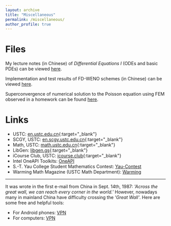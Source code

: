 ```yaml
---
layout: archive
title: "Miscellaneous"
permalink: /miscellaneous/
author_profile: true
---
```


Files
===

My lecture notes (in Chinese) of *Differential Equations I* (ODEs and basic PDEs) can be viewed [here](../files/note1.pdf).

Implementation and test results of FD-WENO schemes (in Chinese) can be viewed [here](../files/demo1.pdf).

Superconvergence of numerical solution to the Poisson equation using FEM observed in a homework can be found [here](../files/superconv.pdf).


Links
===

* USTC: [en.ustc.edu.cn](https://en.ustc.edu.cn){:target="_blank"}
* SCGY, USTC: [en.scgy.ustc.edu.cn](https://en.scgy.ustc.edu.cn){:target="_blank"}
* Math, USTC: [math.ustc.edu.cn](http://math.ustc.edu.cn/ENGLISH/list.htm){:target="_blank"}
* LibGen: [libgen.gs](https://libgen.gs){:target="_blank"}
* iCourse Club, USTC: [icourse.club](https://icourse.club){:target="_blank"}
* Intel OneAPI Toolkits: [OneAPI](https://www.intel.com/content/www/us/en/developer/tools/oneapi/toolkits.html)
* S.-T. Yau College Student Mathematics Contest: [Yau-Contest](www.yau-contest.com/en)
* Warming Math Magazine (USTC Math Department): [Warming](http://staff.ustc.edu.cn/~mathsu01/pu/waming.html)

---

It was wrote in the first e-mail from China in Sept. 14th, 1987: *'Across the great wall, we can reach every corner in the world.'* However, nowadays many in mainland China have difficulty crossing the *'Great Wall'*. Here are some free and helpful tools:
* For Android phones: [VPN](https://github.com/sharmajv/vpn)
* For computers: [VPN](https://github.com/Alvin9999/new-pac/wiki)

